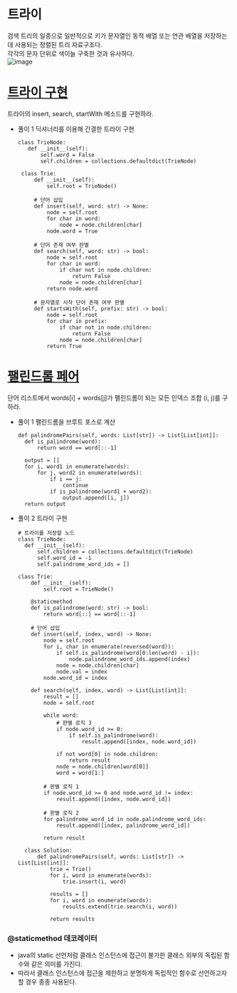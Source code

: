 # 트라이
검색 트리의 일종으로 일반적으로 키가 문자열인 동적 배열 또는 연관 배열을 저장하는 데 사용되는 정렬된 트리 자료구조다.        
각각의 문자 단위로 색이늘 구축한 것과 유사하다.       
![image](https://github.com/user-attachments/assets/93bd4e65-9a07-4462-bcd3-6ae189aa6fc3)
# [트라이 구현](https://leetcode.com/problems/implement-trie-prefix-tree)
트라이의 insert, search, startWith 메소드를 구현하라.
 - 풀이 1 딕셔너리를 이용해 간결한 트라이 구현
   ```python3
   class TrieNode:
      def __init__(self):
          self.word = False
          self.children = collections.defaultdict(TrieNode)
  
    class Trie:
        def __init__(self):
            self.root = TrieNode()
    
        # 단어 삽입
        def insert(self, word: str) -> None:
            node = self.root
            for char in word:
                node = node.children[char]
            node.word = True
        
        # 단어 존재 여부 판별
        def search(self, word: str) -> bool:
            node = self.root
            for char in word:
                if char not in node.children:
                    return False
                node = node.children[char]
            return node.word
    
        # 문자열로 시작 단어 존재 여부 판별
        def startsWith(self, prefix: str) -> bool:
            node = self.root
            for char in prefix:
                if char not in node.children:
                    return False
                node = node.children[char]
            return True
    ```

# [팰린드롬 페어](https://leetcode.com/problems/palindrome-pairs)
단어 리스트에서 words[i] + words[j]가 팰린드롬이 되는 모든 인덱스 조합 (i, j)를 구하라.
  - 풀이 1 팰린드롬을 브루트 포스로 계산
    ```python3
    def palindromePairs(self, words: List[str]) -> List[List[int]]:
      def is_palindrome(word):
          return word == word[::-1]
  
      output = []
      for i, word1 in enumerate(words):
          for j, word2 in enumerate(words):
              if i == j:
                  continue
              if is_palindrome(word1 + word2):
                  output.append([i, j])
      return output
    ```
  - 풀이 2 트라이 구현
    ```python3
    # 트라이를 저장할 노드
    class TrieNode:
      def __init__(self):
          self.children = collections.defaultdict(TrieNode)
          self.word_id = -1
          self.palindrome_word_ids = []
  
    class Trie:
        def __init__(self):
            self.root = TrieNode()
    
        @staticmethod
        def is_palindrome(word: str) -> bool:
            return word[::] == word[::-1]
    
        # 단어 삽입
        def insert(self, index, word) -> None:
            node = self.root
            for i, char in enumerate(reversed(word)):
                if self.is_palindrome(word[0:len(word) - i]):
                    node.palindrome_word_ids.append(index)
                node = node.children[char]
                node.val = index
            node.word_id = index
    
        def search(self, index, word) -> List[List[int]]:
            result = []
            node = self.root
    
            while word:
                # 판별 로직 3
                if node.word_id >= 0:
                    if self.is_palindrome(word):
                        result.append([index, node.word_id])
    
                if not word[0] in node.children:
                    return result
                node = node.children[word[0]]
                word = word[1:]
    
            # 판별 로직 1
            if node.word_id >= 0 and node.word_id != index:
                result.append([index, node.word_id])
    
            # 판별 로직 2
            for palindrome_word_id in node.palindrome_word_ids:
                result.append([index, palindrome_word_id])
    
            return result
    
      class Solution:
          def palindromePairs(self, words: List[str]) -> List[List[int]]:
              trie = Trie()
              for i, word in enumerate(words):
                  trie.insert(i, word)
      
              results = []
              for i, word in enumerate(words):
                  results.extend(trie.search(i, word))
      
              return results
    ```

### @staticmethod 데코레이터
  - java의 static 선언처럼 클래스 인스턴스에 접근이 불가한 클래스 외부의 독립된 함수와 같은 의미를 가진다.
  - 따라서 클래스 인스턴스에 접근을 제한하고 분명하게 독립적인 함수로 선언하고자 할 경우 종종 사용된다.
